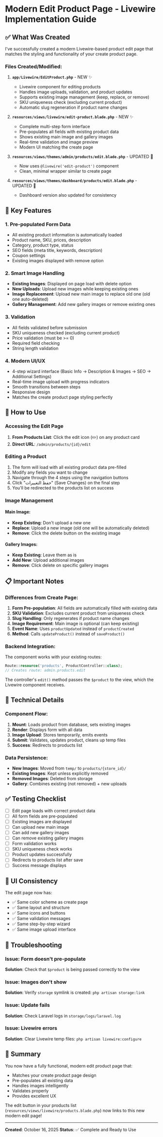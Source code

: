 # Modern Edit Product Page - Livewire Implementation Guide

## ✅ What Was Created

I've successfully created a modern Livewire-based product edit page that matches the styling and functionality of your create product page.

### Files Created/Modified:

1. **`app/Livewire/EditProduct.php`** - NEW ✨
   - Livewire component for editing products
   - Handles image uploads, validation, and product updates
   - Supports existing image management (keep, replace, or remove)
   - SKU uniqueness check (excluding current product)
   - Automatic slug regeneration if product name changes

2. **`resources/views/livewire/edit-product.blade.php`** - NEW ✨
   - Complete multi-step form interface
   - Pre-populates all fields with existing product data
   - Shows existing main image and gallery images
   - Real-time validation and image preview
   - Modern UI matching the create page

3. **`resources/views/themes/admin/products/edit.blade.php`** - UPDATED 🔄
   - Now uses `@livewire('edit-product')` component
   - Clean, minimal wrapper similar to create page

4. **`resources/views/themes/dashboard/products/edit.blade.php`** - UPDATED 🔄
   - Dashboard version also updated for consistency

## 🎯 Key Features

### 1. **Pre-populated Form Data**
- All existing product information is automatically loaded
- Product name, SKU, prices, description
- Category, product type, status
- SEO fields (meta title, keywords, description)
- Coupon settings
- Existing images displayed with remove option

### 2. **Smart Image Handling**
- **Existing Images**: Displayed on page load with delete option
- **New Uploads**: Upload new images while keeping existing ones
- **Image Replacement**: Upload new main image to replace old one (old one auto-deleted)
- **Gallery Management**: Add new gallery images or remove existing ones

### 3. **Validation**
- All fields validated before submission
- SKU uniqueness checked (excluding current product)
- Price validation (must be >= 0)
- Required field checking
- String length validation

### 4. **Modern UI/UX**
- 4-step wizard interface (Basic Info → Description & Images → SEO → Additional Settings)
- Real-time image upload with progress indicators
- Smooth transitions between steps
- Responsive design
- Matches the create product page styling perfectly

## 🚀 How to Use

### Accessing the Edit Page

1. **From Products List**: Click the edit icon (✏️) on any product card
2. **Direct URL**: `/admin/products/{id}/edit`

### Editing a Product

1. The form will load with all existing product data pre-filled
2. Modify any fields you want to change
3. Navigate through the 4 steps using the navigation buttons
4. Click "حفظ التغييرات" (Save Changes) on the final step
5. You'll be redirected to the products list on success

### Image Management

#### Main Image:
- **Keep Existing**: Don't upload a new one
- **Replace**: Upload a new image (old one will be automatically deleted)
- **Remove**: Click the delete button on the existing image

#### Gallery Images:
- **Keep Existing**: Leave them as is
- **Add New**: Upload additional images
- **Remove**: Click delete on specific gallery images

## 📋 Important Notes

### Differences from Create Page:

1. **Form Pre-population**: All fields are automatically filled with existing data
2. **SKU Validation**: Excludes current product from uniqueness check
3. **Slug Handling**: Only regenerates if product name changes
4. **Image Requirement**: Main image is optional (can keep existing)
5. **Event Name**: Uses `productUpdated` instead of `productCreated`
6. **Method**: Calls `updateProduct()` instead of `saveProduct()`

### Backend Integration:

The component works with your existing routes:
```php
Route::resource('products', ProductController::class);
// Creates route: admin.products.edit
```

The controller's `edit()` method passes the `$product` to the view, which the Livewire component receives.

## 🔧 Technical Details

### Component Flow:

1. **Mount**: Loads product from database, sets existing images
2. **Render**: Displays form with all data
3. **Image Upload**: Stores temporarily, emits events
4. **Submit**: Validates, updates product, cleans up temp files
5. **Success**: Redirects to products list

### Data Persistence:

- **New Images**: Moved from `temp/` to `products/{store_id}/`
- **Existing Images**: Kept unless explicitly removed
- **Removed Images**: Deleted from storage
- **Gallery**: Combines existing (not removed) + new uploads

## ✅ Testing Checklist

- [ ] Edit page loads with correct product data
- [ ] All form fields are pre-populated
- [ ] Existing images are displayed
- [ ] Can upload new main image
- [ ] Can add new gallery images
- [ ] Can remove existing gallery images
- [ ] Form validation works
- [ ] SKU uniqueness check works
- [ ] Product updates successfully
- [ ] Redirects to products list after save
- [ ] Success message displays

## 🎨 UI Consistency

The edit page now has:
- ✅ Same color scheme as create page
- ✅ Same layout and structure
- ✅ Same icons and buttons
- ✅ Same validation messages
- ✅ Same step-by-step wizard
- ✅ Same image upload interface

## 🐛 Troubleshooting

### Issue: Form doesn't pre-populate
**Solution**: Check that `$product` is being passed correctly to the view

### Issue: Images don't show
**Solution**: Verify `storage` symlink is created: `php artisan storage:link`

### Issue: Update fails
**Solution**: Check Laravel logs in `storage/logs/laravel.log`

### Issue: Livewire errors
**Solution**: Clear Livewire temp files: `php artisan livewire:configure`

## 📝 Summary

You now have a fully functional, modern edit product page that:
- Matches your create product page design
- Pre-populates all existing data
- Handles images intelligently
- Validates properly
- Provides excellent UX

The edit button in your products list (`resources/views/livewire/products.blade.php`) now links to this new modern edit page!

---

**Created**: October 16, 2025
**Status**: ✅ Complete and Ready to Use
